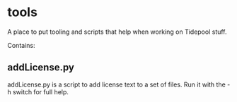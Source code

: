 tools
=====

A place to put tooling and scripts that help when working on Tidepool stuff.

Contains:

## addLicense.py
addLicense.py is a script to add license text to a set of files. Run it with the -h switch for full help.


